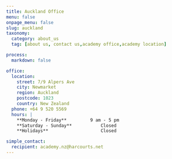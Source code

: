 ```yaml
---
title: Auckland Office
menu: false
onpage_menu: false
slug: auckland
taxonomy:
  category: about_us
  tag: [about us, contact us,academy office,academy location]

process:
  markdown: false

office:
  location:
    street: 7/9 Alpers Ave
    city: Newmarket
    region: Auckland
    postcode: 1023
    country: New Zealand
  phone: +64 9 520 5569
  hours: |
    **Monday - Friday**			9 am - 5 pm  
    **Saturday - Sunday**			Closed  
    **Holidays**					Closed

simple_contact:
  recipient: academy.nz@harcourts.net
---
```

